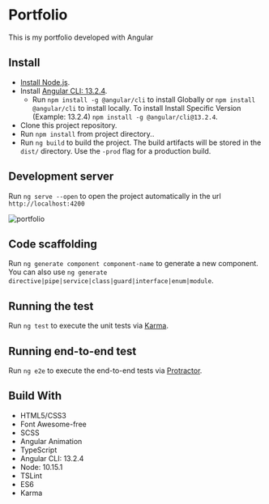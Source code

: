 # Portfolio

This is my portfolio developed with Angular

## Install

- [Install Node.js](https://nodejs.org/en/).
- Install [Angular CLI: 13.2.4](https://www.npmjs.com/package/@angular/cli/v/13.2.4).
  - Run `npm install -g @angular/cli` to install Globally or `npm install @angular/cli` to install locally. To install Install Specific Version (Example: 13.2.4) `npm install -g @angular/cli@13.2.4`.
- Clone this project repository.
- Run `npm install` from project directory..
- Run `ng build` to build the project. The build artifacts will be stored in the `dist/` directory. Use the `-prod` flag for a production build.

## Development server

Run `ng serve --open` to open the project automatically in the url `http://localhost:4200`

![portfolio](./src/assets/img/portfolio.png)

## Code scaffolding

Run `ng generate component component-name` to generate a new component. You can also use `ng generate directive|pipe|service|class|guard|interface|enum|module`.

## Running the test

Run `ng test` to execute the unit tests via [Karma](https://karma-runner.github.io/latest/index.html).

## Running end-to-end test

Run `ng e2e` to execute the end-to-end tests via [Protractor](http://www.protractortest.org/#/).

## Build With

- HTML5/CSS3
- Font Awesome-free
- SCSS
- Angular Animation
- TypeScript
- Angular CLI: 13.2.4
- Node: 10.15.1
- TSLint
- ES6
- Karma
